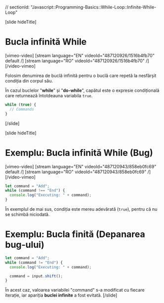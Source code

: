 // sectionId: "Javascript::Programming-Basics::While-Loop::Infinite-While-Loop"

[slide hideTitle]
# Bucla infinită While

[vimeo-video]
[stream language="EN" videoId="487120926/1516b4fb70" default /]
[stream language="RO" videoId="487120926/1516b4fb70"  /]
[/video-vimeo]


Folosim denumirea de buclă infinită pentru o buclă care repetă la nesfârșit condiția din corpul său.

În cazul buclelor "**while**" și "**do-while**", capătul este o expresie condițională care returnează întotdeauna variabila `true`. 

```js
while (true) {
  // Commands
}
```

[/slide]

[slide hideTitle]

# Exemplu: Bucla infinită While (Bug)

[vimeo-video]
[stream language="EN" videoId="487120943/858eb0fc69" default /]
[stream language="RO" videoId="487120943/858eb0fc69"  /]
[/video-vimeo]


```js
let command = "Add";
while (command !== "End") {
  console.log("Executing: " + command);
}
```

În exemplul de mai sus, condiția este mereu adevărată (`true`), pentru că nu se schimbă niciodată.

# Exemplu: Bucla finită (Depanarea bug-ului)
```js
let command = "Add";
while (command != "End") {
  console.log("Executing: " + command);

  command = input.shift();
}
```

În acest caz, valoarea variabilei "command" s-a modificat cu fiecare iterație, iar apariția **buclei infinite** a fost evitată. 
[/slide]
